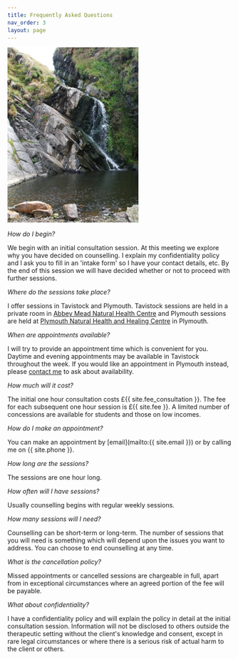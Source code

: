 ```yaml
---
title: Frequently Asked Questions
nav_order: 3
layout: page
---
```


![Waterfall](/assets/waterfall.jpg)

_How do I begin?_

We begin with an initial consultation session. At this meeting we explore why you have decided on counselling. I explain my confidentiality policy and I ask you to fill in an 'intake form' so I have your contact details, etc. By the end of this session we will have decided whether or not to proceed with further sessions.

_Where do the sessions take place?_

I offer sessions in Tavistock and Plymouth. Tavistock sessions are held in a private room in [Abbey Mead Natural Health Centre](http://www.abbey-mead.co.uk/index.html) and Plymouth sessions are held at [Plymouth Natural Health and Healing Centre](http://plymouthnaturalhealth.org.uk/) in Plymouth.

_When are appointments available?_

I will try to provide an appointment time which is convenient for you. Daytime and evening appointments may be available in Tavistock throughout the week. If you would like an appointment in Plymouth instead, please [contact me](/contact) to ask about availability.

_How much will it cost?_

The initial one hour consultation costs £{{ site.fee_consultation }}. The fee for each subsequent one hour session is £{{ site.fee }}. A limited number of concessions are available for students and those on low incomes.

_How do I make an appointment?_

You can make an appointment by [email](mailto:{{ site.email }}) or by calling me on {{ site.phone }}.

_How long are the sessions?_

The sessions are one hour long.

_How often will I have sessions?_

Usually counselling begins with regular weekly sessions.

_How many sessions will I need?_

Counselling can be short-term or long-term. The number of sessions that you will need is something which will depend upon the issues you want to address. You can choose to end counselling at any time.

_What is the cancellation policy?_

Missed appointments or cancelled sessions are chargeable in full, apart from in exceptional circumstances where an agreed portion of the fee will be payable.

_What about confidentiality?_

I have a confidentiality policy and will explain the policy in detail at the initial consultation session. Information will not be disclosed to others outside the therapeutic setting without the client's knowledge and consent, except in rare legal circumstances or where there is a serious risk of actual harm to the client or others.